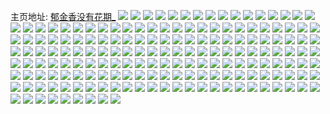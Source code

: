 主页地址: [郁金香没有花期_](https://weibo.com/u/3993414832) 
![](https://wx4.sinaimg.cn/mw2000/ee06acb0ly1h9nhw0p920j20u0140tg2.jpg) 
![](https://wx4.sinaimg.cn/mw2000/ee06acb0ly1h9nhw01if5j20u0140n42.jpg) 
![](https://wx4.sinaimg.cn/mw2000/ee06acb0ly1h9nhw0da8qj20u0140tfk.jpg) 
![](https://wx4.sinaimg.cn/mw2000/ee06acb0ly1h9nb0aiudij20u0140wmj.jpg) 
![](https://wx4.sinaimg.cn/mw2000/ee06acb0ly1h9naztm8yaj20u0140jzu.jpg) 
![](https://wx4.sinaimg.cn/mw2000/ee06acb0ly1h9nazw1wkcj20u0140qbt.jpg) 
![](https://wx4.sinaimg.cn/mw2000/ee06acb0ly1h9nazt04z1j20u00u0ted.jpg) 
![](https://wx4.sinaimg.cn/mw2000/ee06acb0ly1h9nazvcoqsj20u0140dkz.jpg) 
![](https://wx4.sinaimg.cn/mw2000/ee06acb0ly1h9nazsl52oj20u00u0dlo.jpg) 
![](https://wx4.sinaimg.cn/mw2000/ee06acb0ly1h9nazrpqg3j20u00u0468.jpg) 
![](https://wx4.sinaimg.cn/mw2000/ee06acb0ly1h9nazubgr1j20u0140n7f.jpg) 
![](https://wx4.sinaimg.cn/mw2000/ee06acb0ly1h9nazs77qgj20u0140gse.jpg) 
![](https://wx4.sinaimg.cn/mw2000/ee06acb0ly1h9f9ki8gf7j20u0140ws2.jpg) 
![](https://wx4.sinaimg.cn/mw2000/ee06acb0ly1h9f8vvxcw8j20u0140amx.jpg) 
![](https://wx4.sinaimg.cn/mw2000/ee06acb0ly1h9f9kj1tr9j20u0140dty.jpg) 
![](https://wx4.sinaimg.cn/mw2000/ee06acb0ly1h9f8l4p5aoj20u0160k6j.jpg) 
![](https://wx4.sinaimg.cn/mw2000/ee06acb0ly1h9f8l849urj20u0140n5y.jpg) 
![](https://wx4.sinaimg.cn/mw2000/ee06acb0ly1h9f9xstk5pj20u0140gyq.jpg) 
![](https://wx4.sinaimg.cn/mw2000/ee06acb0ly1h9f8l711bfj21400u017l.jpg) 
![](https://wx4.sinaimg.cn/mw2000/ee06acb0ly1h9f8kzxtilj20u014011r.jpg) 
![](https://wx4.sinaimg.cn/mw2000/ee06acb0ly1h9f8l31hfbj20u0140n2i.jpg) 
![](https://wx4.sinaimg.cn/mw2000/ee06acb0gy1h96s8iw5xpj20u01t20w3.jpg) 
![](https://wx4.sinaimg.cn/mw2000/ee06acb0gy1h95winnv6lj20u00xcwja.jpg) 
![](https://wx4.sinaimg.cn/mw2000/ee06acb0ly1h8uf1ujp55j21900u0n6g.jpg) 
![](https://wx4.sinaimg.cn/mw2000/ee06acb0ly1h8uf1vfxy0j20ph0m8q5p.jpg) 
![](https://wx4.sinaimg.cn/mw2000/ee06acb0ly1h8uf1v73slj21950u0jxq.jpg) 
![](https://wx4.sinaimg.cn/mw2000/ee06acb0ly1h8uf22u8mmj212a0u0te6.jpg) 
![](https://wx4.sinaimg.cn/mw2000/ee06acb0ly1h8uf2cckxcj20u01410x9.jpg) 
![](https://wx4.sinaimg.cn/mw2000/ee06acb0ly1h8uf1voszdj20u014048y.jpg) 
![](https://wx4.sinaimg.cn/mw2000/ee06acb0ly1h8s9qy07qej20u0140tea.jpg) 
![](https://wx4.sinaimg.cn/mw2000/ee06acb0ly1h8prsm0aafj20u0140106.jpg) 
![](https://wx4.sinaimg.cn/mw2000/ee06acb0ly1h8prvkmanbj20u0140qdv.jpg) 
![](https://wx4.sinaimg.cn/mw2000/ee06acb0ly1h8prslp92pj20u00u079b.jpg) 
![](https://wx4.sinaimg.cn/mw2000/ee06acb0ly1h8prsm9fkcj20u0140q9u.jpg) 
![](https://wx4.sinaimg.cn/mw2000/ee06acb0ly1h8prvkwl0hj20u0140ak6.jpg) 
![](https://wx4.sinaimg.cn/mw2000/ee06acb0ly1h8prwmxy34j20u0140gsq.jpg) 
![](https://wx4.sinaimg.cn/mw2000/ee06acb0ly1h8nrvub7mej20u0140thl.jpg) 
![](https://wx4.sinaimg.cn/mw2000/ee06acb0ly1h8nrvtkji4j20u014awrh.jpg) 
![](https://wx4.sinaimg.cn/mw2000/ee06acb0ly1h8nrvsotshj20u0140qbm.jpg) 
![](https://wx4.sinaimg.cn/mw2000/ee06acb0ly1h8nrvtb52yj20u00u0dnv.jpg) 
![](https://wx4.sinaimg.cn/mw2000/ee06acb0ly1h8nrvu1xolj20u0140qbj.jpg) 
![](https://wx4.sinaimg.cn/mw2000/ee06acb0ly1h8nrwe73ljj20u0140gv8.jpg) 
![](https://wx4.sinaimg.cn/mw2000/ee06acb0ly1h8nrvtu0ioj20u0140agn.jpg) 
![](https://wx4.sinaimg.cn/mw2000/ee06acb0ly1h8nrweflklj20u0140qdi.jpg) 
![](https://wx4.sinaimg.cn/mw2000/ee06acb0ly1h8nrvukz7jj20u0140agy.jpg) 
![](https://wx4.sinaimg.cn/mw2000/ee06acb0ly1h8lt7g2pw7j20u06nsnpd.jpg) 
![](https://wx4.sinaimg.cn/mw2000/ee06acb0ly1h8lt79ey74j20u06dse81.jpg) 
![](https://wx4.sinaimg.cn/mw2000/ee06acb0ly1h8lt7cysivj20u059u4qp.jpg) 
![](https://wx4.sinaimg.cn/mw2000/ee06acb0ly1h8lt7a51pfj20u01syk0m.jpg) 
![](https://wx4.sinaimg.cn/mw2000/ee06acb0ly1h8lt77cvsoj20u05ac1kx.jpg) 
![](https://wx4.sinaimg.cn/mw2000/ee06acb0ly1h8lt75k4yaj20u02rxnk6.jpg) 
![](https://wx4.sinaimg.cn/mw2000/ee06acb0ly1h8lt74a9t2j20u03oeauj.jpg) 
![](https://wx4.sinaimg.cn/mw2000/ee06acb0ly1h8lt7388ulj20u04au4qp.jpg) 
![](https://wx4.sinaimg.cn/mw2000/ee06acb0ly1h8lt7b38udj20u03obnfs.jpg) 
![](https://wx4.sinaimg.cn/mw2000/ee06acb0ly1h8aw0ft9tdj20u01hcwm2.jpg) 
![](https://wx4.sinaimg.cn/mw2000/ee06acb0ly1h8aw0g1sl9j21900u0dh3.jpg) 
![](https://wx4.sinaimg.cn/mw2000/ee06acb0ly1h7yywqabl7j20u0140djw.jpg) 
![](https://wx4.sinaimg.cn/mw2000/ee06acb0ly1h7vjkxkg50j20u011b45u.jpg) 
![](https://wx4.sinaimg.cn/mw2000/ee06acb0ly1h7wots7ljoj213z0u0n4r.jpg) 
![](https://wx4.sinaimg.cn/mw2000/ee06acb0ly1h7vjkx61b1j20u010qtgb.jpg) 
![](https://wx4.sinaimg.cn/mw2000/ee06acb0ly1h7vjkzop8ij20u00u0467.jpg) 
![](https://wx4.sinaimg.cn/mw2000/ee06acb0ly1h7wbgzyavjj21400u011d.jpg) 
![](https://wx4.sinaimg.cn/mw2000/ee06acb0ly1h7wbgct6lrj20u00u0k2n.jpg) 
![](https://wx4.sinaimg.cn/mw2000/ee06acb0ly1h7vdu31q5tj20u0140dke.jpg) 
![](https://wx4.sinaimg.cn/mw2000/ee06acb0ly1h7vdu4ushgj20u0140tgb.jpg) 
![](https://wx4.sinaimg.cn/mw2000/ee06acb0ly1h7tiubhq0tj20u0140n5m.jpg) 
![](https://wx4.sinaimg.cn/mw2000/ee06acb0ly1h7maxw2ctfj20u0140k2a.jpg) 
![](https://wx4.sinaimg.cn/mw2000/ee06acb0ly1h7maxzqsvyj20u0140wlf.jpg) 
![](https://wx4.sinaimg.cn/mw2000/ee06acb0ly1h7maxy0x91j20u014048m.jpg) 
![](https://wx4.sinaimg.cn/mw2000/ee06acb0ly1h7may141ttj20u0140thv.jpg) 
![](https://wx4.sinaimg.cn/mw2000/ee06acb0ly1h7maxz8tfaj20u00u0wly.jpg) 
![](https://wx4.sinaimg.cn/mw2000/ee06acb0ly1h7mb704w67j20u01407fb.jpg) 
![](https://wx4.sinaimg.cn/mw2000/ee06acb0ly1h7gh18hc65j22by2byq7e.jpg) 
![](https://wx4.sinaimg.cn/mw2000/ee06acb0ly1h7gh1bk5cgj222a2r0npd.jpg) 
![](https://wx4.sinaimg.cn/mw2000/ee06acb0ly1h7fbq44hzwj20u0140aap.jpg) 
![](https://wx4.sinaimg.cn/mw2000/ee06acb0ly1h7akf5m4ysj224q2ucgoy.jpg) 
![](https://wx4.sinaimg.cn/mw2000/ee06acb0ly1h7akf5m4ysj224q2ucgoy.jpg) 
![](https://wx4.sinaimg.cn/mw2000/ee06acb0ly1h7akf2njs6j20u01q275n.jpg) 
![](https://wx4.sinaimg.cn/mw2000/ee06acb0ly1h771iqkvdvj22bc334n5m.jpg) 
![](https://wx4.sinaimg.cn/mw2000/ee06acb0ly1h73g44oqb9j22dr36cnpe.jpg) 
![](https://wx4.sinaimg.cn/mw2000/ee06acb0ly1h73g3xuy2gj225c2v4k2o.jpg) 
![](https://wx4.sinaimg.cn/mw2000/ee06acb0ly1h73g468zpnj22dr36cnlr.jpg) 
![](https://wx4.sinaimg.cn/mw2000/ee06acb0ly1h73g44oqb9j22dr36cnpe.jpg) 
![](https://wx4.sinaimg.cn/mw2000/ee06acb0ly1h73g3xuy2gj225c2v4k2o.jpg) 
![](https://wx4.sinaimg.cn/mw2000/ee06acb0ly1h73g485mpmj22dr36ck5e.jpg) 
![](https://wx4.sinaimg.cn/mw2000/ee06acb0ly1h73g40ovc1j21gt36c000.jpg) 
![](https://wx4.sinaimg.cn/mw2000/ee06acb0ly1h73g491bsjj22dr36cwrx.jpg) 
![](https://wx4.sinaimg.cn/mw2000/ee06acb0ly1h73g4bta1pj22dr36ckjn.jpg) 
![](https://wx4.sinaimg.cn/mw2000/ee06acb0ly1h73g4ey9knj22bz2bzwtv.jpg) 
![](https://wx4.sinaimg.cn/mw2000/ee06acb0ly1h73g47c7fdj236c2drnpd.jpg) 
![](https://wx4.sinaimg.cn/mw2000/ee06acb0ly1h73g43a4lfj21gt36cqde.jpg) 
![](https://wx4.sinaimg.cn/mw2000/ee06acb0ly1h73g4cehinj20zo16xjt2.jpg) 
![](https://wx4.sinaimg.cn/mw2000/ee06acb0ly1h73g3zfqhpj22dr36c4qr.jpg) 
![](https://wx4.sinaimg.cn/mw2000/ee06acb0ly1h73g42346pj22dr36cjyb.jpg) 
![](https://wx4.sinaimg.cn/mw2000/ee06acb0ly1h73g468zpnj22dr36cnlr.jpg) 
![](https://wx4.sinaimg.cn/mw2000/ee06acb0ly1h73g44oqb9j22dr36cnpe.jpg) 
![](https://wx4.sinaimg.cn/mw2000/ee06acb0ly1h73g3xuy2gj225c2v4k2o.jpg) 
![](https://wx4.sinaimg.cn/mw2000/ee06acb0ly1h73g485mpmj22dr36ck5e.jpg) 
![](https://wx4.sinaimg.cn/mw2000/ee06acb0ly1h73g40ovc1j21gt36c000.jpg) 
![](https://wx4.sinaimg.cn/mw2000/ee06acb0ly1h73g491bsjj22dr36cwrx.jpg) 
![](https://wx4.sinaimg.cn/mw2000/ee06acb0ly1h73g4bta1pj22dr36ckjn.jpg) 
![](https://wx4.sinaimg.cn/mw2000/ee06acb0ly1h73g4ey9knj22bz2bzwtv.jpg) 
![](https://wx4.sinaimg.cn/mw2000/ee06acb0ly1h73g47c7fdj236c2drnpd.jpg) 
![](https://wx4.sinaimg.cn/mw2000/ee06acb0ly1h73g43a4lfj21gt36cqde.jpg) 
![](https://wx4.sinaimg.cn/mw2000/ee06acb0ly1h73g4cehinj20zo16xjt2.jpg) 
![](https://wx4.sinaimg.cn/mw2000/ee06acb0ly1h73g3zfqhpj22dr36c4qr.jpg) 
![](https://wx4.sinaimg.cn/mw2000/ee06acb0ly1h73g42346pj22dr36cjyb.jpg) 
![](https://wx4.sinaimg.cn/mw2000/ee06acb0ly1h73g468zpnj22dr36cnlr.jpg) 
![](https://wx4.sinaimg.cn/mw2000/ee06acb0ly1h73g44oqb9j22dr36cnpe.jpg) 
![](https://wx4.sinaimg.cn/mw2000/ee06acb0ly1h73g3xuy2gj225c2v4k2o.jpg) 
![](https://wx4.sinaimg.cn/mw2000/ee06acb0ly1h73g485mpmj22dr36ck5e.jpg) 
![](https://wx4.sinaimg.cn/mw2000/ee06acb0ly1h73g40ovc1j21gt36c000.jpg) 
![](https://wx4.sinaimg.cn/mw2000/ee06acb0ly1h73g491bsjj22dr36cwrx.jpg) 
![](https://wx4.sinaimg.cn/mw2000/ee06acb0ly1h73g4bta1pj22dr36ckjn.jpg) 
![](https://wx4.sinaimg.cn/mw2000/ee06acb0ly1h73g4ey9knj22bz2bzwtv.jpg) 
![](https://wx4.sinaimg.cn/mw2000/ee06acb0ly1h73g47c7fdj236c2drnpd.jpg) 
![](https://wx4.sinaimg.cn/mw2000/ee06acb0ly1h73g43a4lfj21gt36cqde.jpg) 
![](https://wx4.sinaimg.cn/mw2000/ee06acb0ly1h73g4cehinj20zo16xjt2.jpg) 
![](https://wx4.sinaimg.cn/mw2000/ee06acb0ly1h73g3zfqhpj22dr36c4qr.jpg) 
![](https://wx4.sinaimg.cn/mw2000/ee06acb0ly1h73g42346pj22dr36cjyb.jpg) 
![](https://wx4.sinaimg.cn/mw2000/ee06acb0ly1h72zmmmifcj23402c0npd.jpg) 
![](https://wx4.sinaimg.cn/mw2000/ee06acb0ly1h73g468zpnj22dr36cnlr.jpg) 
![](https://wx4.sinaimg.cn/mw2000/ee06acb0ly1h73g44oqb9j22dr36cnpe.jpg) 
![](https://wx4.sinaimg.cn/mw2000/ee06acb0ly1h73g3xuy2gj225c2v4k2o.jpg) 
![](https://wx4.sinaimg.cn/mw2000/ee06acb0ly1h73g485mpmj22dr36ck5e.jpg) 
![](https://wx4.sinaimg.cn/mw2000/ee06acb0ly1h73g40ovc1j21gt36c000.jpg) 
![](https://wx4.sinaimg.cn/mw2000/ee06acb0ly1h73g491bsjj22dr36cwrx.jpg) 
![](https://wx4.sinaimg.cn/mw2000/ee06acb0ly1h73g4bta1pj22dr36ckjn.jpg) 
![](https://wx4.sinaimg.cn/mw2000/ee06acb0ly1h73g4ey9knj22bz2bzwtv.jpg) 
![](https://wx4.sinaimg.cn/mw2000/ee06acb0ly1h73g47c7fdj236c2drnpd.jpg) 
![](https://wx4.sinaimg.cn/mw2000/ee06acb0ly1h73g43a4lfj21gt36cqde.jpg) 
![](https://wx4.sinaimg.cn/mw2000/ee06acb0ly1h73g4cehinj20zo16xjt2.jpg) 
![](https://wx4.sinaimg.cn/mw2000/ee06acb0ly1h73g3zfqhpj22dr36c4qr.jpg) 
![](https://wx4.sinaimg.cn/mw2000/ee06acb0ly1h73g42346pj22dr36cjyb.jpg) 
![](https://wx4.sinaimg.cn/mw2000/ee06acb0ly1h6vzldqb1pj21410u0ahr.jpg) 
![](https://wx4.sinaimg.cn/mw2000/ee06acb0ly1h6vzle1xlqj20u00u0dl8.jpg) 
![](https://wx4.sinaimg.cn/mw2000/ee06acb0ly1h6vzlf1wuvj21400u0q9a.jpg) 
![](https://wx4.sinaimg.cn/mw2000/ee06acb0ly1h6w2jgdeaoj20sa0sagns.jpg) 
![](https://wx4.sinaimg.cn/mw2000/ee06acb0ly1h6vzlfbwlij21400u07al.jpg) 
![](https://wx4.sinaimg.cn/mw2000/ee06acb0ly1h6vzlfzp3kj21910u0mzn.jpg) 
![](https://wx4.sinaimg.cn/mw2000/ee06acb0ly1h6vzlgthhjj21400u0784.jpg) 
![](https://wx4.sinaimg.cn/mw2000/ee06acb0gy1h6s8znmjqvj20u00ydgub.jpg) 
![](https://wx4.sinaimg.cn/mw2000/ee06acb0ly1h6edxatpr1j20id0f8403.jpg) 
![](https://wx4.sinaimg.cn/mw2000/ee06acb0ly1h6ea4c8mu7j20u0140q4s.jpg) 
![](https://wx4.sinaimg.cn/mw2000/ee06acb0ly1h6e6eomqolj20u0140jys.jpg) 
![](https://wx4.sinaimg.cn/mw2000/ee06acb0ly1h61ryato2ij20u00zwgri.jpg) 
![](https://wx4.sinaimg.cn/mw2000/ee06acb0gy1h5y3qpgk1gj20u0140k1v.jpg) 
![](https://wx4.sinaimg.cn/mw2000/ee06acb0gy1h5y3r0jc0nj20u01400z9.jpg) 
![](https://wx4.sinaimg.cn/mw2000/ee06acb0gy1h5y3qygctgj20u00u0gp0.jpg) 
![](https://wx4.sinaimg.cn/mw2000/ee06acb0gy1h5y3qvkosrj21400u0n5y.jpg) 
![](https://wx4.sinaimg.cn/mw2000/ee06acb0gy1h5y4at1laxj20u0140go0.jpg) 
![](https://wx4.sinaimg.cn/mw2000/ee06acb0gy1h5y3qwsdemj20u014079r.jpg) 
![](https://wx4.sinaimg.cn/mw2000/ee06acb0gy1h5y3x62pq8j20u03yi1kx.jpg) 
![](https://wx4.sinaimg.cn/mw2000/ee06acb0gy1h5y3qu4w20j20u01wvn77.jpg) 
![](https://wx4.sinaimg.cn/mw2000/ee06acb0gy1h5y43mh8twj20u00u0ac6.jpg) 
![](https://wx4.sinaimg.cn/mw2000/ee06acb0ly1h5vzimh2uxj21400u0din.jpg) 
![](https://wx4.sinaimg.cn/mw2000/ee06acb0ly1h5vzind3m1j20u0140n45.jpg) 
![](https://wx4.sinaimg.cn/mw2000/ee06acb0ly1h5w0oppen7j20u014043g.jpg) 
![](https://wx4.sinaimg.cn/mw2000/ee06acb0ly1h5vzilof6jj20u0140jx4.jpg) 
![](https://wx4.sinaimg.cn/mw2000/ee06acb0ly1h5w0oq3mggj20u01407ar.jpg) 
![](https://wx4.sinaimg.cn/mw2000/ee06acb0ly1h5w0shitnyj20u00w0td3.jpg) 
![](https://wx4.sinaimg.cn/mw2000/ee06acb0ly1h5w02zhr3aj20u00u0k0d.jpg) 
![](https://wx4.sinaimg.cn/mw2000/ee06acb0ly1h5w2jw24ivj20u00u0gvb.jpg) 
![](https://wx4.sinaimg.cn/mw2000/ee06acb0ly1h5w06tzsmxj20u01403zh.jpg) 
![](https://wx4.sinaimg.cn/mw2000/ee06acb0ly1h5lqxdugfqj20u00u0n4c.jpg) 
![](https://wx4.sinaimg.cn/mw2000/ee06acb0ly1h5lqw2q7paj20u0140n3t.jpg) 
![](https://wx4.sinaimg.cn/mw2000/ee06acb0ly1h5lqwfqq92j20u00u0td2.jpg) 
![](https://wx4.sinaimg.cn/mw2000/ee06acb0ly1h5lr7fwsj8j20u013q45t.jpg) 
![](https://wx4.sinaimg.cn/mw2000/ee06acb0ly1h5lqwg1dpbj20u00u077g.jpg) 
![](https://wx4.sinaimg.cn/mw2000/ee06acb0ly1h60jn7ngjcj20u0140jsr.jpg) 
![](https://wx4.sinaimg.cn/mw2000/ee06acb0ly1h5lqxdc2xnj20u00u0djm.jpg) 
![](https://wx4.sinaimg.cn/mw2000/ee06acb0ly1h5lrtrugawj20u0140wnc.jpg) 
![](https://wx4.sinaimg.cn/mw2000/ee06acb0ly1h5lqvzxgooj20u0140dok.jpg) 
![](https://wx4.sinaimg.cn/mw2000/ee06acb0ly1h4qchxs3jvj20u0140jzd.jpg) 
![](https://wx4.sinaimg.cn/mw2000/ee06acb0ly1h4j31zkjwnj20u0140n4o.jpg) 
